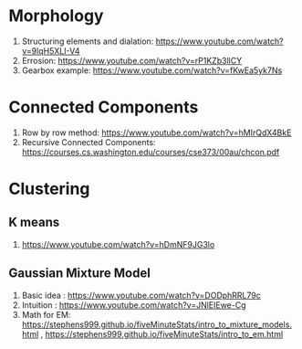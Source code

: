 # Morphology
1) Structuring elements and dialation: https://www.youtube.com/watch?v=9lqH5XLI-V4
2) Errosion: https://www.youtube.com/watch?v=rP1KZb3llCY
3) Gearbox example: https://www.youtube.com/watch?v=fKwEa5yk7Ns
# Connected Components
1) Row by row method: https://www.youtube.com/watch?v=hMIrQdX4BkE
2) Recursive Connected Components: https://courses.cs.washington.edu/courses/cse373/00au/chcon.pdf

# Clustering
## K means
1) https://www.youtube.com/watch?v=hDmNF9JG3lo
## Gaussian Mixture Model
1) Basic idea : https://www.youtube.com/watch?v=DODphRRL79c
2) Intuition : https://www.youtube.com/watch?v=JNlEIEwe-Cg
3) Math for EM: https://stephens999.github.io/fiveMinuteStats/intro_to_mixture_models.html , https://stephens999.github.io/fiveMinuteStats/intro_to_em.html
